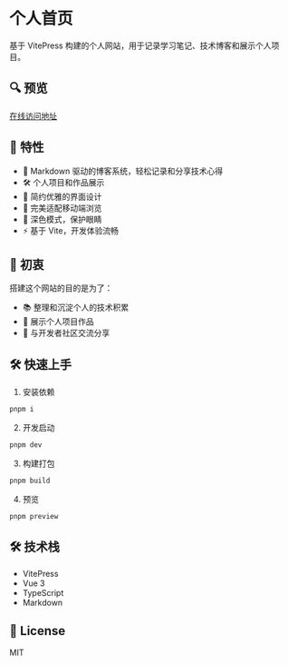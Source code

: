 # 个人首页

基于 VitePress 构建的个人网站，用于记录学习笔记、技术博客和展示个人项目。

## 🔍 预览

[在线访问地址](https://zhangxihe.com/)

## 🚀 特性

- 📝 Markdown 驱动的博客系统，轻松记录和分享技术心得
- 🛠️ 个人项目和作品展示
- 🎨 简约优雅的界面设计
- 📱 完美适配移动端浏览
- 🌙 深色模式，保护眼睛
- ⚡️ 基于 Vite，开发体验流畅

## 🎯 初衷

搭建这个网站的目的是为了：

- 📚 整理和沉淀个人的技术积累
- 🌟 展示个人项目作品
- 🤝 与开发者社区交流分享

## 🛠️ 快速上手

1. 安装依赖

```bash
pnpm i
```

2. 开发启动

```bash
pnpm dev
```

3. 构建打包

```bash
pnpm build
```

4. 预览

```bash
pnpm preview
```

## 🛠️ 技术栈

- VitePress
- Vue 3
- TypeScript
- Markdown

## 📝 License

MIT
